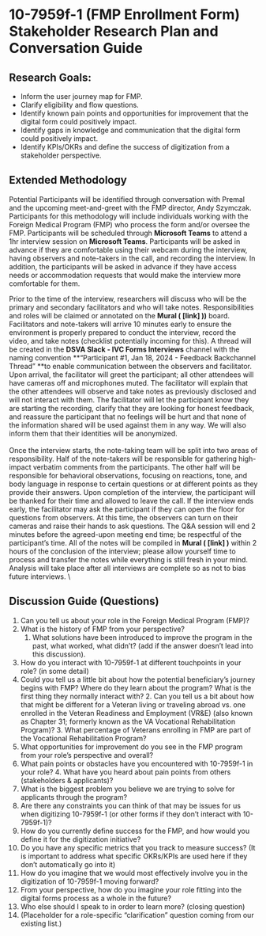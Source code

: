 # 10-7959f-1 (FMP Enrollment Form) Stakeholder Research Plan and Conversation Guide


## Research Goals:



* Inform the user journey map for FMP.
* Clarify eligibility and flow questions.
* Identify known pain points and opportunities for improvement that the digital form could positively impact.
* Identify gaps in knowledge and communication that the digital form could positively impact.
* Identify KPIs/OKRs and define the success of digitization from a stakeholder perspective.


## Extended Methodology

Potential Participants will be identified through conversation with Premal and the upcoming meet-and-greet with the FMP director, Andy Szymczak. Participants for this methodology will include individuals working with the Foreign Medical Program (FMP) who process the form and/or oversee the FMP. Participants will be scheduled through **Microsoft Teams** to attend a 1hr interview session on **Microsoft Teams**. Participants will be asked in advance if they are comfortable using their webcam during the interview, having observers and note-takers in the call, and recording the interview. In addition, the participants will be asked in advance if they have access needs or accommodation requests that would make the interview more comfortable for them. 

Prior to the time of the interview, researchers will discuss who will be the primary and secondary facilitators and who will take notes. Responsibilities and roles will be claimed or annotated on the **Mural ( [link] ))** board. Facilitators and note-takers will arrive 10 minutes early to ensure the environment is properly prepared to conduct the interview, record the video, and take notes (checklist potentially incoming for this). A thread will be created in the **DSVA Slack - IVC Forms Interviews** channel with the naming convention **“Participant #1, Jan 18, 2024 - Feedback Backchannel Thread” **to enable communication between the observers and facilitator. Upon arrival, the facilitator will greet the participant; all other attendees will have cameras off and microphones muted. The facilitator will explain that the other attendees will observe and take notes as previously disclosed and will not interact with them. The facilitator will let the participant know they are starting the recording, clarify that they are looking for honest feedback, and reassure the participant that no feelings will be hurt and that none of the information shared will be used against them in any way. We will also inform them that their identities will be anonymized. \
 \
Once the interview starts, the note-taking team will be split into two areas of responsibility. Half of the note-takers will be responsible for gathering high-impact verbatim comments from the participants. The other half will be responsible for behavioral observations, focusing on reactions, tone, and body language in response to certain questions or at different points as they provide their answers. Upon completion of the interview, the participant will be thanked for their time and allowed to leave the call. If the interview ends early, the facilitator may ask the participant if they can open the floor for questions from observers. At this time, the observers can turn on their cameras and raise their hands to ask questions. The Q&A session will end 2 minutes before the agreed-upon meeting end time; be respectful of the participant’s time. All of the notes will be compiled in **Mural ( [link] )** within 2 hours of the conclusion of the interview; please allow yourself time to process and transfer the notes while everything is still fresh in your mind. Analysis will take place after all interviews are complete so as not to bias future interviews. \



## Discussion Guide (Questions)



1. Can you tell us about your role in the Foreign Medical Program (FMP)?
2. What is the history of FMP from your perspective?
    1. What solutions have been introduced to improve the program in the past, what worked, what didn’t? (add if the answer doesn’t lead into this discussion).
3. How do you interact with 10-7959f-1 at different touchpoints in your role? (in some detail)
4. Could you tell us a little bit about how the potential beneficiary’s journey begins with FMP? Where do they learn about the program? What is the first thing they normally interact with? 
    2. Can you tell us a bit about how that might be different for a Veteran living or traveling abroad vs. one enrolled in the Veteran Readiness and Employment (VR&E) (also known as Chapter 31; formerly known as the VA Vocational Rehabilitation Program)?
    3. What percentage of Veterans enrolling in FMP are part of the Vocational Rehabilitation Program?
5. What opportunities for improvement do you see in the FMP program from your role’s perspective and overall?
6. What pain points or obstacles have you encountered with 10-7959f-1 in your role?
    4.  What have you heard about pain points from others (stakeholders & applicants)?
7. What is the biggest problem you believe we are trying to solve for applicants through the program?
8. Are there any constraints you can think of that may be issues for us when digitizing 10-7959f-1 (or other forms if they don’t interact with 10-7959f-1)?
9. How do you currently define success for the FMP, and how would you define it for the digitization initiative?
10. Do you have any specific metrics that you track to measure success?  (It is important to address what specific OKRs/KPIs are used here if they don’t automatically go into it)
11. How do you imagine that we would most effectively involve you in the digitization of 10-7959f-1 moving forward?
12. From your perspective, how do you imagine your role fitting into the digital forms process as a whole in the future? 
13. Who else should I speak to in order to learn more? (closing question)
14. (Placeholder for a role-specific “clarification” question coming from our existing list.)
